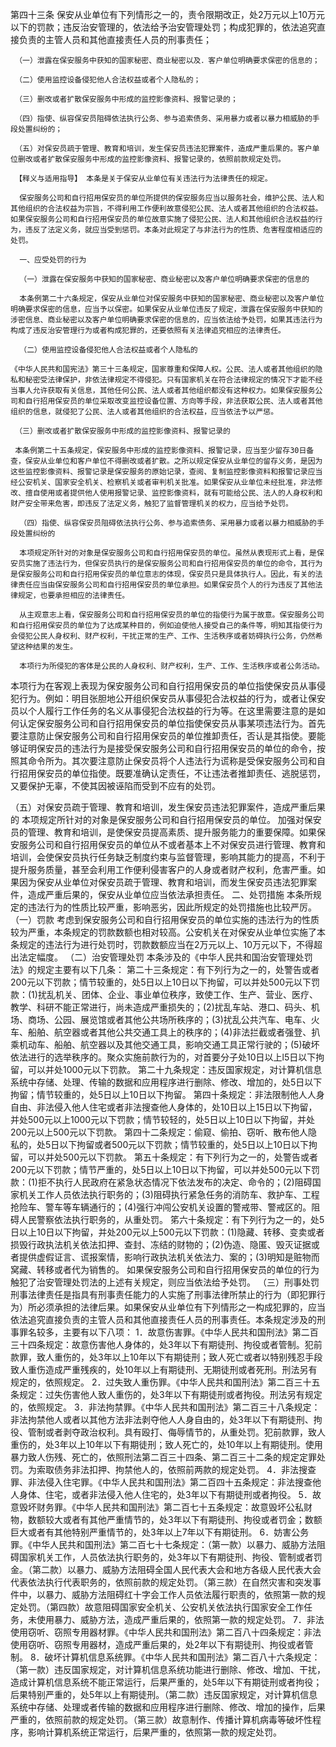 第四十三条  保安从业单位有下列情形之一的，责令限期改正，处2万元以上10万元以下的罚款；违反治安管理的，依法给予治安管理处罚；构成犯罪的，依法追究直接负责的主管人员和其他直接责任人员的刑事责任； 

     （一）泄露在保安服务中获知的国家秘密、商业秘密以及．客户单位明确要求保密的信息的；

     （二）使用监控设备侵犯他人合法权益或者个人隐私的； 

     （三）删改或者扩散保安服务中形成的监控影像资料、报警记录的；
 
     （四）指使、纵容保安员阻碍依法执行公务、参与追索债务、采用暴力或者以暴力相威胁的手段处置纠纷的； 

     （五）对保安员疏于管理、教育和培训，发生保安员违法犯罪案件，造成严重后果的。客户单位删改或者扩散保安服务中形成的监控影像资料、报警记录的，依照前款规定处罚。 

     【释义与适用指导】 本条是关于保安从业单位有关违法行为法律责任的规定。 

      保安服务公司和自行招用保安员的单位所提供的保安服务应当以服务社会，维护公民、法人和其他组织的合法权益为宗旨，不得利用工作便利故意侵犯公民、法人或者其他组织的合法权益。如果保安服务公司和自行招用保安员的单位故意实施了侵犯公民、法人和其他组织合法权益的行为，违反了法定义务，就应当受到惩罚。本条对此规定了与非法行为的性质、危害程度相适应的处罚。

      一、应受处罚的行为 

      （一）泄露在保安服务中获知的国家秘密、商业秘密以及客户单位明确要求保密的信息的

      本条例第二十六条规定，保安从业单位对保安服务中获知的国家秘密、商业秘密以及客户单位明确要求保密的信息，应当予以保密。如果保安从业单位违反了规定，泄露在保安服务中获知的涉密信息、商业秘密以及客户单位明确要求保密的信息的，应当依法给予处罚，如果其违法行为构成了违反治安管理行为或者构成犯罪的，还要依照有关法律追究相应的法律责任。

      （二）使用监控设备侵犯他人合法权益或者个人隐私的

    《中华人民共和国宪法》第三十三条规定，国家尊重和保障人权。公民、法人或者其他组织的隐私和秘密受法律保护，非依法律规定不得侵犯。只有国家机关在符合法律规定的情况下才能不经当事人允许获取有关信息，其他任何公民、法人或者其他组织都没有这种权力。如果保安服务公司和自行招用保安员的单位采取改变监控设备位置、方向等手段，非法获取公民、法人或者其他组织的信息，就侵犯了公民、法人或者其他组织的合法权益，应当依法予以严惩。

     （三）删改或者扩散保安服务中形成的监控影像资料、报警记录的 

     本条例第二十五条规定，保安服务中形成的监控影像资料、报警记录，应当至少留存30日备查，保安从业单位和客户单位不得删改或者扩散。之所以规定保安从业单位的留存义务，是因为这些监控影像资料、报警记录是保安服务的原始记录，查阅、复制监控影像资料和报警记录应当经公安机关、国家安全机关、检察机关或者审判机关批准。如果保安从业单位未经批准，非法修改、擅自使用或者提供他人使用报警记录、监控影像资料，就有可能给公民、法人的人身权利和财产安全带来危害，即违反了法定义务，触犯了监督管理机关的权力，应当给予处罚。

      （四）指使、纵容保安员阻碍依法执行公务、参与追索债务、采用暴力或者以暴力相威胁的手段处置纠纷的 

      本项规定所针对的对象是保安服务公司和自行招用保安员的单位。虽然从表现形式上看，是保安员实施了违法行为，但保安员执行的是保安服务公司和自行招用保安员的单位的命令，其行为是保安服务公司和自行招用保安员的单位意志的体现，保安员只是具体执行人。因此，有关的法律责任应当由保安服务公司和自行招用保安员的单位承担。如果保安员个人的行为违反了其他法律规定，也要承担相应的法律责任。 

      从主观意志上看，保安服务公司和自行招用保安员的单位的指使行为属于故意。保安服务公司和自行招用保安员的单位为了达成某种目的，例如迫使他人接受自己的条件等，明知其指使行为会侵犯公民人身权利、财产权利，干扰正常的生产、工作、生活秩序或者妨碍执行公务，仍然希望这种结果的发生。

      本项行为所侵犯的客体是公民的人身权利、财产权利，生产、工作、生活秩序或者公务活动。 
本项行为在客观上表现为保安服务公司和自行招用保安员的单位指使保安员从事侵犯行为。例如：明目张胆地公开组织保安员从事侵犯合法权益的行为，或者让保安员以个人履行工作任务的名义从事侵犯合法权益的行为等。在这里需要注意的是如何认定保安服务公司和自行招用保安员的单位指使保安员从事某项违法行为。首先要注意防止保安服务公司和自行招用保安员的单位推卸责任，否认是其指使。要能够证明保安员的违法行为是接受保安服务公司和自行招用保安员的单位的命令，按照其命令所为。其次要注意防止保安员将个人违法行为谎称是受保安服务公司和自行招用保安员的单位指使。既要准确认定责任，不让违法者推卸责任、逃脱惩罚，又要保护无辜，不使其因被诬陷而受到不应有的处罚。
 
（五）对保安员疏于管理、教育和培训，发生保安员违法犯罪案件，造成严重后果的 
本项规定所针对的对象是保安服务公司和自行招用保安员的单位。 
加强对保安员的管理、教育和培训，是使保安员提高素质、提升服务能力的重要保障。如果保安服务公司和自行招用保安员的单位从不或者基本上不对保安员进行管理、教育和培训，会使保安员执行任务缺乏制度约束与监督管理，影响其能力的提高，不利于提升服务质量，甚至会利用工作便利侵害客户的人身或者财产权利，危害严重。如果因为保安从业单位对保安员疏于管理、教育和培训，而发生保安员违法犯罪案件，造成严重后果的，保安从业单位应当依法承担责任。 
二、处罚措施 
本条所规定的违法行为的性质比较严重，影响恶劣，因此所规定的处罚措施也比较严厉。 
（一）罚款 
考虑到保安服务公司和自行招用保安员的单位实施的违法行为的性质较为严重，本条规定的罚款数额也相对较高。公安机关在对保安从业单位实施了本条规定的违法行为进行处罚时，罚款数额应当在2万元以上、10万元以下，不得超出法定幅度。 
（二）治安管理处罚 
本条涉及的《中华人民共和国治安管理处罚法》的规定主要有以下几条： 
第二十三条规定：有下列行为之一的，处警告或者200元以下罚款；情节较重的，处5日以上10日以下拘留，可以并处500元以下罚款：(1)扰乱机关、团体、企业、事业单位秩序，致使工作、生产、营业、医疗、教学、科研不能正常进行，尚未造成严重损失的；(2)扰乱车站、港口、码头、机场、商场、公园、展览馆或者其他公共场所秩序的；(3)扰乱公共汽车、电车、火车、船舶、航空器或者其他公共交通工具上的秩序的；(4)非法拦截或者强登、扒乘机动车、船舶、航空器以及其他交通工具，影响交通工具正常行驶的；(5)破坏依法进行的选举秩序的。聚众实施前款行为的，对首要分子处10日以上l5日以下拘留，可以并处1000元以下罚款。 
第二十九条规定：违反国家规定，对计算机信息系统中存储、处理、传输的数据和应用程序进行删除、修改、增加的，处5日以下拘留；情节较重的，处5日以上10日以下拘留。 
第四十条规定：非法限制他人人身自由、非法侵入他人住宅或者非法搜查他人身体的，处10日以上15日以下拘留，并处500元以上1000元以下罚款；情节较轻的，处5日以上10日以下拘留，并处200元以上500元以下罚款。 
第四十二条规定：偷窥、偷拍、窃听、散布他人隐私的，处5日以下拘留或者500元以下罚款；情节较重的，处5日以上10日以下拘留，可以并处500元以下罚款。 
第五十条规定：有下列行为之一的，处警告或者200元以下罚款；情节严重的，处5日以上10日以下拘留，可以并处500元以下罚款：(1)拒不执行人民政府在紧急状态情况下依法发布的决定、命令的；(2)阻碍国家机关工作人员依法执行职务的；(3)阻碍执行紧急任务的消防车、救护车、工程抢险车、警车等车辆通行的；(4)强行冲闯公安机关设置的警戒带、警戒区的。阻碍人民警察依法执行职务的，从重处罚。 
笫六十条规定：有下列行为之一的，处5日以上10日以下拘留，并处200元以上500元以下罚款：(1)隐藏、转移、变卖或者损毁行政执法机关依法扣押、查封、冻结的财物的；(2)伪造、隐匿、毁灭证据或者提供虚假证言、谎报案情，影响行政执法机关依法力、案的；(3)明知是赃物而窝藏、转移或者代为销售的。 
如果保安服务公司和自行招用保安员的单位的行为触犯了治安管理处罚法的上述有关规定，则应当依法给予处罚。 
（三）刑事处罚 
刑事法律责任是指具有刑事责任能力的人实施了刑事法律所禁止的行为（即犯罪行为）所必须承担的法律后果。如果保安从业单位有下列情形之一构成犯罪的，应当依法追究直接负责的主管人员和其他直接责任人员的刑事责任。本条规定涉及的刑事罪名较多，主要有以下八项： 
1．故意伤害罪。《中华人民共和国刑法》第二百三十四条规定：故意伤害他人身体的，处3年以下有期徒刑、拘役或者管制。犯前款罪，致人重伤的，处3年以上10年以下有期徒刑；致人死亡或者以特别残忍手段致人重伤造成严重残疾的，处10年以上有期徒刑、无期徒刑或者死刑。刑法另有规定的，依照规定。 
2．过失致人重伤罪。《中华人民共和国刑法》第二百三十五条规定：过失伤害他人致人重伤的，处3年以下有期徒刑或者拘役。刑法另有规定的，依照规定。 
3．非法拘禁罪。《中华人民共和国刑法》第二百三十八条规定：非法拘禁他人或者以其他方法非法剥夺他人人身自由的，处3年以下有期徒刑、拘役、管制或者剥夺政治权利。具有殴打、侮辱情节的，从重处罚。犯前款罪，致人重伤的，处3年以上10年以下有期徒刑；致人死亡的，处10年以上有期徒刑。使用暴力致人伤残、死亡的，依照刑法第二百三十四条、第二百三十二条的规定定罪处罚。为索取债务非法扣押、拘禁他人的，依照前两款的规定处罚。 
4．非法搜查罪、非法侵入住宅罪。《中华人民共和国刑法》第二百四十五条规定：非法搜查他人身体、住宅，或者非法侵入他人住宅的，处3年以下有期徒刑或者拘役。 
5．故意毁坏财务罪。《中华人民共和国刑法》第二百七十五条规定：故意毁坏公私财物，数额较大或者有其他严重情节的，处3年以下有期徒刑、拘役或者罚金；数额巨大或者有其他特别严重情节的，处3年以上7年以下有期徒刑。 
6．妨害公务罪。《中华人民共和国刑法》第二百七十七条规定：（第一款）以暴力、威胁方法阻碍国家机关工作，人员依法执行职务的，处3年以下有期徒刑、拘役、管制或者罚金。（第二款）以暴力、威胁方法阻碍全国人民代表大会和地方各级人民代表大会代表依法执行代表职务的，依照前款的规定处罚。（第三款）在自然灾害和突发事件中，以暴力、威胁方法阻碍红十字会工作人员依法履行职责的，依照第一款的规定处罚。（第四款）故意阻碍国家安全机关、公安机关依法执行国家安全工作任务，未使用暴力、威胁方法，造成严重后果的，依照第一款的规定处罚。 
7．非法使用窃听、窃照专用器材罪。《中华人民共和国刑法》第二百八十四条规定：非法使用窃听、窃照专用器材，造成严重后果的，处2年以下有期徒刑、拘役或者管制。 
8．破坏计算机信息系统罪。《中华人民共和国刑法》第二百八十六条规定：（第一款）违反国家规定，对计算机信息系统功能进行删除、修改、增加、干扰，造成计算机信息系统不能正常运行，后果严重的，处5年以下有期徒刑或者拘役；后果特别严重的，处5年以上有期徒刑。（第二款）违反国家规定，对计算机信息系统中存储、处理或者传输的数据和应用程序进行删除、修改、增加的操作，后果严重的，依照前款的规定处罚。（第三款）故意制作、传播计算机病毒等破坏性程序，影响计算机系统正常运行，后果严重的，依照第一款的规定处罚。 
